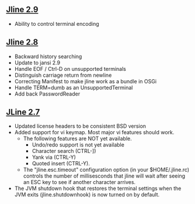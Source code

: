 <!--

    Copyright (c) 2002-2015, the original author or authors.

    This software is distributable under the BSD license. See the terms of the
    BSD license in the documentation provided with this software.

    http://www.opensource.org/licenses/bsd-license.php

-->
## [Jline 2.9][2_9]
[2_9]: https://oss.sonatype.org/content/groups/public/jline/jline/2.9
                                                                     
* Ability to control terminal encoding

## [Jline 2.8][2_8]
[2_8]: https://oss.sonatype.org/content/groups/public/jline/jline/2.8
                                                                     
* Backward history searching
* Update to jansi 2.9
* Handle EOF / Ctrl-D on unsupported terminals
* Distinguish carriage return from newline
* Correcting Manifest to make jline work as a bundle in OSGi
* Handle TERM=dumb as an UnsupportedTerminal
* Add back PasswordReader

## [JLine 2.7][2_7]
[2_7]: https://oss.sonatype.org/content/groups/public/jline/jline/2.7

* Updated license headers to be consistent BSD version
* Added support for vi keymap. Most major vi features should work.
   * The following features are NOT yet available.
      * Undo/redo support is not yet available
      * Character search (CTRL-])
      * Yank via (CTRL-Y)
      * Quoted insert (CTRL-Y).
   * The "jline.esc.timeout" configuration option (in your $HOME/.jline.rc) controls the number of millisesconds that jline will wait after seeing an ESC key to see if another character arrives.
* The JVM shutdown hook that restores the terminal settings when the JVM exits (jline.shutdownhook) is now turned on by default.

